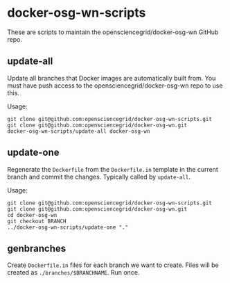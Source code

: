 # docker-osg-wn-scripts

These are scripts to maintain the opensciencegrid/docker-osg-wn GitHub repo.

## update-all
Update all branches that Docker images are automatically built from.
You must have push access to the opensciencegrid/docker-osg-wn repo to use this.

Usage:
```
git clone git@github.com:opensciencegrid/docker-osg-wn-scripts.git
git clone git@github.com:opensciencegrid/docker-osg-wn.git
docker-osg-wn-scripts/update-all docker-osg-wn
```

## update-one
Regenerate the `Dockerfile` from the `Dockerfile.in` template in the current branch and commit the changes.
Typically called by `update-all`.

Usage:
```
git clone git@github.com:opensciencegrid/docker-osg-wn-scripts.git
git clone git@github.com:opensciencegrid/docker-osg-wn.git
cd docker-osg-wn
git checkout BRANCH
../docker-osg-wn-scripts/update-one "."
```

## genbranches
Create `Dockerfile.in` files for each branch we want to create. Files will be created as `./branches/$BRANCHNAME`.
Run once.

